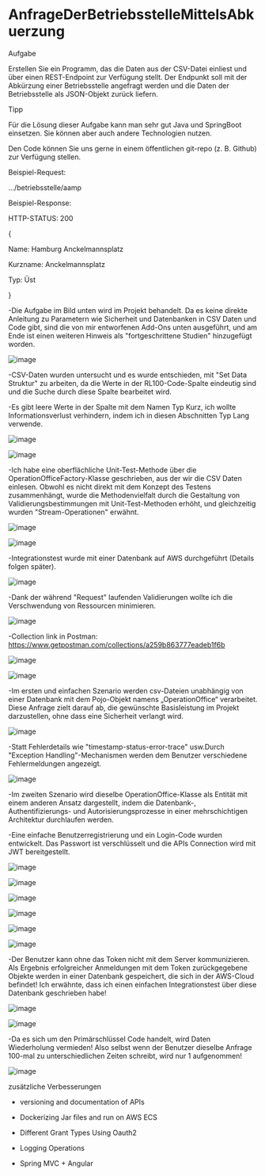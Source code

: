 # AnfrageDerBetriebsstelleMittelsAbkuerzung

Aufgabe

Erstellen Sie ein Programm, das die Daten aus der CSV-Datei einliest und über einen REST-Endpoint zur Verfügung stellt. Der Endpunkt soll mit der Abkürzung einer Betriebsstelle angefragt werden und die Daten der Betriebsstelle als JSON-Objekt zurück liefern.

Tipp

Für die Lösung dieser Aufgabe kann man sehr gut Java und SpringBoot einsetzen. Sie können aber auch andere Technologien nutzen.

Den Code können Sie uns gerne in einem öffentlichen git-repo (z. B. Github) zur Verfügung stellen.

Beispiel-Request:

.../betriebsstelle/aamp

Beispiel-Response:

HTTP-STATUS: 200

{

  Name: Hamburg Anckelmannsplatz      

  Kurzname: Anckelmannsplatz  

  Typ: Üst

}


-Die Aufgabe im Bild unten wird im Projekt behandelt. Da es keine direkte
Anleitung zu Parametern wie Sicherheit und Datenbanken in CSV Daten und Code
gibt, sind die von mir entworfenen Add-Ons unten ausgeführt, und am Ende ist
einen weiteren Hinweis als "fortgeschrittene Studien" hinzugefügt
worden.



![image](https://user-images.githubusercontent.com/59101253/182144069-32834183-681f-4cbe-909f-e0106c22710e.png)





-CSV-Daten wurden untersucht und es wurde entschieden, mit "Set Data Struktur" zu arbeiten, da die Werte in der RL100-Code-Spalte eindeutig
sind und die Suche durch diese Spalte bearbeitet wird.




-Es gibt leere Werte in der Spalte mit dem Namen Typ Kurz, ich wollte Informationsverlust verhindern, indem ich in diesen Abschnitten Typ Lang
verwende.


![image](https://user-images.githubusercontent.com/59101253/182144173-9ef27037-a511-44ab-b190-7143de7979f3.png)

![image](https://user-images.githubusercontent.com/59101253/182144180-36f7442d-1bbd-481b-84a4-b34b7729fbec.png)





 



-Ich habe eine oberflächliche Unit-Test-Methode über die OperationOfficeFactory-Klasse geschrieben, aus der wir die CSV Daten einlesen.
Obwohl es nicht direkt mit dem Konzept des Testens zusammenhängt, wurde die Methodenvielfalt durch die Gestaltung von Validierungsbestimmungen mit Unit-Test-Methoden erhöht, und gleichzeitig wurden "Stream-Operationen" erwähnt.


![image](https://user-images.githubusercontent.com/59101253/182144247-21f707dc-d39f-461a-a310-b1434269edd3.png)

![image](https://user-images.githubusercontent.com/59101253/182144262-3cdf5f53-b7c4-4771-bf4a-4e4932eb9b58.png)





 



 



-Integrationstest wurde mit einer Datenbank auf AWS durchgeführt (Details folgen später).



 ![image](https://user-images.githubusercontent.com/59101253/182144284-fa707a67-e599-40c9-8fda-679efa9a6ae3.png)






 



-Dank der während "Request" laufenden Validierungen wollte ich die Verschwendung von Ressourcen minimieren.



![image](https://user-images.githubusercontent.com/59101253/182144310-19b8398f-4d36-4c97-8424-47778efe4361.png)

 



-Collection link in Postman:  https://www.getpostman.com/collections/a259b863777eadeb1f6b



 ![image](https://user-images.githubusercontent.com/59101253/182144398-6091eb78-b3dc-4d3f-886f-f065ca2ca42e.png)


![image](https://user-images.githubusercontent.com/59101253/182144410-ca55d434-284c-4e53-846f-18a9999af2bf.png)






-Im ersten und einfachen Szenario werden csv-Dateien unabhängig von einer Datenbank mit dem Pojo-Objekt namens „OperationOffice“ verarbeitet. Diese Anfrage zielt darauf ab, die gewünschte Basisleistung im Projekt darzustellen, ohne dass eine
Sicherheit verlangt wird.


![image](https://user-images.githubusercontent.com/59101253/182144537-f5dfaaac-c2ef-4cc8-83db-78c4789c59e0.png)

 





 



-Statt Fehlerdetails wie "timestamp-status-error-trace" usw.Durch "Exception Handling"-Mechanismen werden dem Benutzer
verschiedene Fehlermeldungen angezeigt.


![image](https://user-images.githubusercontent.com/59101253/182144626-75bea19e-b3a3-4dff-b8a8-86a57ed2df4b.png)

 


 



-Im zweiten Szenario wird dieselbe OperationOffice-Klasse als Entität mit einem anderen Ansatz dargestellt, indem die Datenbank-, Authentifizierungs- und Autorisierungsprozesse in einer mehrschichtigen Architektur durchlaufen werden.



 



-Eine einfache Benutzerregistrierung und ein Login-Code wurden entwickelt. Das Passwort ist verschlüsselt und die APIs Connection wird mit JWT bereitgestellt.

![image](https://user-images.githubusercontent.com/59101253/182144992-ab178a6a-8233-477f-bdea-7cbeeec95f65.png)

![image](https://user-images.githubusercontent.com/59101253/182145008-ed5aebd1-3cd8-40c7-b86b-fb5d41ccaecd.png)

![image](https://user-images.githubusercontent.com/59101253/182145020-569497e3-bf80-4638-a8d4-d5b71b600e47.png)

![image](https://user-images.githubusercontent.com/59101253/182145028-0e75b242-2d86-4ff8-bdb7-2bea46db2d6b.png)

![image](https://user-images.githubusercontent.com/59101253/182145042-b5d4127b-b7ae-4c7d-86c4-c900c088a9ee.png)

![image](https://user-images.githubusercontent.com/59101253/182145072-bb93e6e9-82b3-45c2-9531-f7187254035a.png)






-Der Benutzer kann ohne das Token nicht mit dem Server kommunizieren. Als Ergebnis erfolgreicher Anmeldungen mit dem Token zurückgegebene Objekte werden
in einer Datenbank gespeichert, die sich in der AWS-Cloud befindet! Ich erwähnte, dass ich einen einfachen Integrationstest über diese Datenbank geschrieben habe!


![image](https://user-images.githubusercontent.com/59101253/182145223-da627abc-3997-4320-8fc6-aa27f8db9823.png)



![image](https://user-images.githubusercontent.com/59101253/182145238-d845fa1e-5079-421d-a69c-2df5edb06468.png)





-Da es sich um den Primärschlüssel Code handelt, wird Daten Wiederholung vermieden! Also selbst wenn der Benutzer dieselbe Anfrage 100-mal zu
unterschiedlichen Zeiten schreibt, wird nur 1 aufgenommen!


![image](https://user-images.githubusercontent.com/59101253/182145259-42fc0b7f-9544-4c0d-99c5-7c3721018700.png)




zusätzliche Verbesserungen



- versioning and documentation of APIs 



- Dockerizing Jar files and run on AWS ECS




- Different Grant Types Using Oauth2



    
- Logging Operations


     
- Spring MVC + Angular



 




